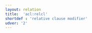 ```yaml
---
layout: relation
title:  'acl:relcl'
shortdef : 'relative clause modifier'
udver: '2'
---
```

<!-- Interlanguage links updated Út zář 29 20:43:07 CEST 2020 -->
